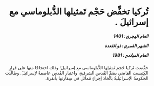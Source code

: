 <h1 dir="rtl">تُركيا تخفِّض حَجْم تَمثيلها الدُّبلوماسي مع إسرائيلَ .</h1>

<h5 dir="rtl">العام الهجري:  1401

الشهر القمري: ذو القعدة

العام الميلادي: 1981</h5>

<p dir="rtl">خفَّضت تُركيا حَجمَ تَمثيلِها الدُّبلوماسي مع إسرائيلَ؛ وذلك احتجاجًا منها على قرارِ الكِنيست القاضي بضَمِّ القُدس الشرقيةِ، واعتبار القُدس عاصمةً لإسرائيلَ. وطالَبَت الحكومةُ الإسرائيليةُ باتِّخاذ إجراءٍ مُماثل في سِفارتها بأنقرةَ.</p></br>
